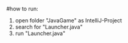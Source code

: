 #how to run:

1. open folder "JavaGame" as IntelliJ-Project
2. search for "Launcher.java"
3. run "Launcher.java"